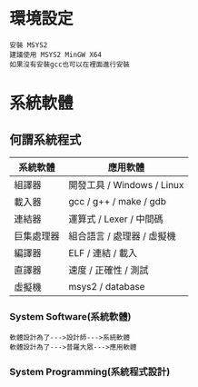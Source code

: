 # 環境設定
```
安裝 MSYS2
建議使用 MSYS2 MinGW X64
如果沒有安裝gcc也可以在裡面進行安裝
```
# 系統軟體
## 何謂系統程式
系統軟體                       | 應用軟體
-----------------------------|--------------------------------------------
組譯器            | 開發工具 / Windows / Linux
載入器        | gcc / g++ / make / gdb
連結器    | 運算式 / Lexer / 中間碼
巨集處理器             | 組合語言 / 處理器 / 虛擬機
編譯器            | ELF / 連結 / 載入
直譯器           | 速度 / 正確性 / 測試
虛擬機             | msys2 / database
### System Software(系統軟體)
```
軟體設計為了--->設計師--->系統軟體
軟體設計為了--->普羅大眾--->應用軟體
```
### System Programming(系統程式設計)
